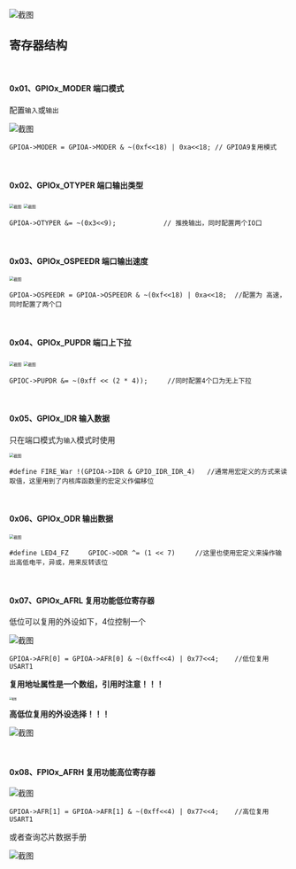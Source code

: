 ![截图](pic/e9c2b05c63bf9be57878e1690a67971d.png)

## 寄存器结构

<br/>

#### 0x01、GPIOx_MODER 端口模式

配置`输入`或`输出`

![截图](pic/4d3ce8e5076b9b82ee47d0fb5a73fea1.png)

```c_cpp
GPIOA->MODER = GPIOA->MODER & ~(0xf<<18) | 0xa<<18; // GPIOA9复用模式
```

<br/>

#### 0x02、GPIOx_OTYPER 端口输出类型

<img src="pic/4bf8e12b7bc35015938fe678e894f97b.png" alt="截图" style="zoom:50%;" />

<img src="pic/749e3036c65c1ecbe1e44ba157374e45.png" alt="截图" style="zoom:50%;" />

```c_cpp
GPIOA->OTYPER &= ~(0x3<<9);            // 推挽输出，同时配置两个IO口
```

<br/>

#### 0x03、GPIOx_OSPEEDR 端口输出速度

<img src="pic/429b4217f569b3d5a07afb1800f38cf2.png" alt="截图" style="zoom:50%;" />

```c_cpp
GPIOA->OSPEEDR = GPIOA->OSPEEDR & ~(0xf<<18) | 0xa<<18;  //配置为 高速，同时配置了两个口
```

<br/>

#### 0x04、GPIOx_PUPDR 端口上下拉

<img src="pic/93327160f6fb60ddcba266ee46f73941.png" alt="截图" style="zoom:50%;" />

<img src="pic/ec5686edbf2757167a96c1e649307129.png" alt="截图" style="zoom:50%;" />

```c_cpp
GPIOC->PUPDR &= ~(0xff << (2 * 4));     //同时配置4个口为无上下拉
```

<br/>

#### 0x05、GPIOx_IDR 输入数据

只在端口模式为`输入`模式时使用

<img src="pic/a475ae634af80dad6213e9116a0e4f87.png" alt="截图" style="zoom:50%;" />

```c_cpp
#define FIRE_War !(GPIOA->IDR & GPIO_IDR_IDR_4)   //通常用宏定义的方式来读取值，这里用到了内核库函数里的宏定义作偏移位
```

<br/>

#### 0x06、GPIOx_ODR 输出数据

<img src="pic/b9550ca85f7c4d20eb41388a8930956b.png" alt="截图" style="zoom:50%;" />

```c_cpp
#define LED4_FZ     GPIOC->ODR ^= (1 << 7)     //这里也使用宏定义来操作输出高低电平，异或，用来反转该位
```

<br/>

#### 0x07、GPIOx_AFRL 复用功能低位寄存器

低位可以复用的外设如下，4位控制一个

![截图](pic/1119c23f24a0fcfc0c800e25ddec84f6.png)

```c_cpp
GPIOA->AFR[0] = GPIOA->AFR[0] & ~(0xff<<4) | 0x77<<4;    //低位复用USART1
```

**复用地址属性是一个数组，引用时注意！！！**

<img src="pic/5090b81b6d12baa6b650b51f61d5b1dd.png" alt="截图" style="zoom:30%;" />

**高低位复用的外设选择！！！**

![截图](pic/5e4c871c4060a105e6094f06068db79c.png)

<br/>

#### 0x08、FPIOx_AFRH 复用功能高位寄存器

![截图](pic/b8f1bac1b78996327ffa2845d8a76c46.png)

```c_cpp
GPIOA->AFR[1] = GPIOA->AFR[1] & ~(0xff<<4) | 0x77<<4;    //高位复用USART1
```

或者查询芯片数据手册

![截图](pic/2f45ae46c2cd20fe965ec9ce5a8afda7.png)
